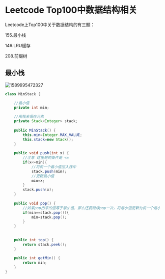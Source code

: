 # Leetcode Top100中数据结构相关

Leetcode上Top100中关于数据结构的有三题：

155.最小栈

146.LRU缓存

208.前缀树



## 最小栈

![1589995472327](C:\Users\lin\AppData\Roaming\Typora\typora-user-images\1589995472327.png)

```java
class MinStack {

    //最小值
    private int min;
    
    //用栈来保存元素
    private Stack<Integer> stack;
    
    public MinStack() {
        this.min=Integer.MAX_VALUE;
        this.stack=new Stack();
    }
    
    public void push(int x) {
        //注意 这里是的条件是 <=
        if(x<=min){
            //将前一个最小值压入栈中
            stack.push(min);
            //更新最小值
            min=x;
        }
        stack.push(x);
    }
    
    public void pop() {
        //如果pop出来的值等于最小值，那么还要继续pop一次，将最小值更新为前一个最小值
        if(min==stack.pop()){
            min=stack.pop();
        }
    }
    
    
    public int top() {
        return stack.peek();
    }
    
    public int getMin() {
        return min;
    }
}
```

